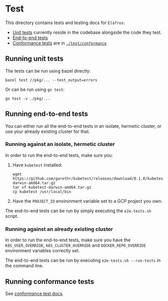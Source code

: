 # Test

This directory contains tests and testing docs for `Elafros`:

* [Unit tests](#running-unit-tests) currently reside in the codebase alongside the code they test.
* [End-to-end tests](#running-end-to-end-tests)
* [Conformance tests](./conformance/README.md) are in [`./test/conformance`](./conformance)

## Running unit tests

The tests can be run using bazel directly:

```shell
bazel test //pkg/... --test_output=errors
```

Or can be run using `go test`:

```shell
go test -v ./pkg/...
```

## Running end-to-end tests

You can either run all the end-to-end tests in an isolate, hermetic cluster, or use your already existing cluster for that.

### Running against an isolate, hermetic cluster

In order to run the end-to-end tests, make sure you:

1. Have `kubetest` installed:
   ```
   wget https://github.com/garethr/kubetest/releases/download/0.1.0/kubetest-darwin-amd64.tar.gz
   tar xf kubetest-darwin-amd64.tar.gz
   cp kubetest /usr/local/bin
   ```
2. Have the `PROJECT_ID` environment variable set to a GCP project you own.

The end-to-end tests can be run by simply executing the `e2e-tests.sh` script.

### Running against an already existing cluster

In order to run the end-to-end tests, make sure you have the `K8S_USER_OVERRIDE`, `K8S_CLUSTER_OVERRIDE` and `DOCKER_REPO_OVERRIDE` environment variables correctly set.

The end-to-end tests can be run by executing `e2e-tests.sh --run-tests` in the command line.

## Running conformance tests

See [conformance test docs](./conformance/README.md).
